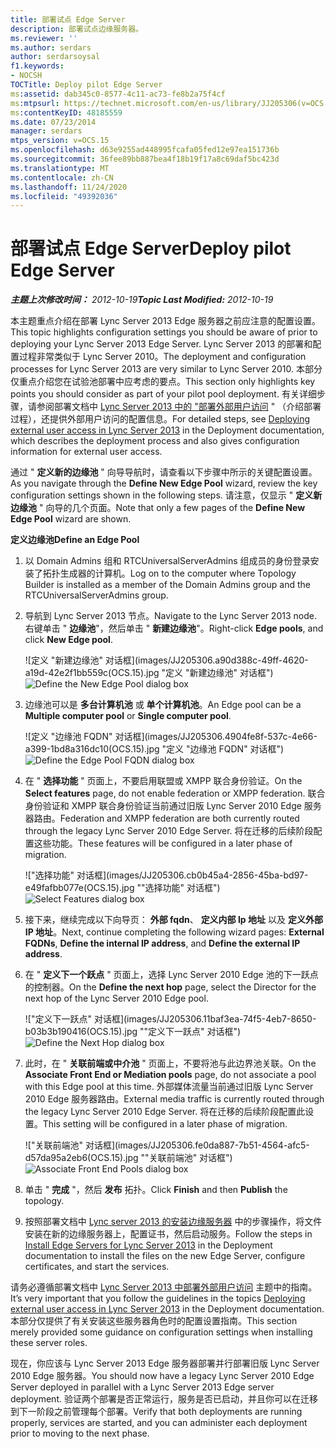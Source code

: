```yaml
---
title: 部署试点 Edge Server
description: 部署试点边缘服务器。
ms.reviewer: ''
ms.author: serdars
author: serdarsoysal
f1.keywords:
- NOCSH
TOCTitle: Deploy pilot Edge Server
ms:assetid: dab345c0-8577-4c11-ac73-fe8b2a75f4cf
ms:mtpsurl: https://technet.microsoft.com/en-us/library/JJ205306(v=OCS.15)
ms:contentKeyID: 48185559
ms.date: 07/23/2014
manager: serdars
mtps_version: v=OCS.15
ms.openlocfilehash: d63e9255ad448995fcafa05fed12e97ea151736b
ms.sourcegitcommit: 36fee89bb887bea4f18b19f17a8c69daf5bc423d
ms.translationtype: MT
ms.contentlocale: zh-CN
ms.lasthandoff: 11/24/2020
ms.locfileid: "49392036"
---
```

# <a name="deploy-pilot-edge-server"></a><span data-ttu-id="0963c-103">部署试点 Edge Server</span><span class="sxs-lookup"><span data-stu-id="0963c-103">Deploy pilot Edge Server</span></span>

<div data-xmlns="http://www.w3.org/1999/xhtml">

<div class="topic" data-xmlns="http://www.w3.org/1999/xhtml" data-msxsl="urn:schemas-microsoft-com:xslt" data-cs="https://msdn.microsoft.com/">

<div data-asp="https://msdn2.microsoft.com/asp">



</div>

<div id="mainSection">

<div id="mainBody"><span data-ttu-id="0963c-104">

<span> </span></span><span class="sxs-lookup"><span data-stu-id="0963c-104">

<span> </span></span></span>

<span data-ttu-id="0963c-105">_**主题上次修改时间：** 2012-10-19_</span><span class="sxs-lookup"><span data-stu-id="0963c-105">_**Topic Last Modified:** 2012-10-19_</span></span>

<span data-ttu-id="0963c-106">本主题重点介绍在部署 Lync Server 2013 Edge 服务器之前应注意的配置设置。</span><span class="sxs-lookup"><span data-stu-id="0963c-106">This topic highlights configuration settings you should be aware of prior to deploying your Lync Server 2013 Edge Server.</span></span> <span data-ttu-id="0963c-107">Lync Server 2013 的部署和配置过程非常类似于 Lync Server 2010。</span><span class="sxs-lookup"><span data-stu-id="0963c-107">The deployment and configuration processes for Lync Server 2013 are very similar to Lync Server 2010.</span></span> <span data-ttu-id="0963c-108">本部分仅重点介绍您在试验池部署中应考虑的要点。</span><span class="sxs-lookup"><span data-stu-id="0963c-108">This section only highlights key points you should consider as part of your pilot pool deployment.</span></span> <span data-ttu-id="0963c-109">有关详细步骤，请参阅部署文档中 [Lync Server 2013 中的 "部署外部用户访问](lync-server-2013-deploying-external-user-access.md) " （介绍部署过程），还提供外部用户访问的配置信息。</span><span class="sxs-lookup"><span data-stu-id="0963c-109">For detailed steps, see [Deploying external user access in Lync Server 2013](lync-server-2013-deploying-external-user-access.md) in the Deployment documentation, which describes the deployment process and also gives configuration information for external user access.</span></span>

<span data-ttu-id="0963c-110">通过 " **定义新的边缘池** " 向导导航时，请查看以下步骤中所示的关键配置设置。</span><span class="sxs-lookup"><span data-stu-id="0963c-110">As you navigate through the **Define New Edge Pool** wizard, review the key configuration settings shown in the following steps.</span></span> <span data-ttu-id="0963c-111">请注意，仅显示 " **定义新边缘池** " 向导的几个页面。</span><span class="sxs-lookup"><span data-stu-id="0963c-111">Note that only a few pages of the **Define New Edge Pool** wizard are shown.</span></span>

<span data-ttu-id="0963c-112">**定义边缘池**</span><span class="sxs-lookup"><span data-stu-id="0963c-112">**Define an Edge Pool**</span></span>

1.  <span data-ttu-id="0963c-113">以 Domain Admins 组和 RTCUniversalServerAdmins 组成员的身份登录安装了拓扑生成器的计算机。</span><span class="sxs-lookup"><span data-stu-id="0963c-113">Log on to the computer where Topology Builder is installed as a member of the Domain Admins group and the RTCUniversalServerAdmins group.</span></span>

2.  <span data-ttu-id="0963c-114">导航到 Lync Server 2013 节点。</span><span class="sxs-lookup"><span data-stu-id="0963c-114">Navigate to the Lync Server 2013 node.</span></span> <span data-ttu-id="0963c-115">右键单击 " **边缘池**"，然后单击 " **新建边缘池**"。</span><span class="sxs-lookup"><span data-stu-id="0963c-115">Right-click **Edge pools**, and click **New Edge pool**.</span></span>
    
    <span data-ttu-id="0963c-116">![定义 "新建边缘池" 对话框](images/JJ205306.a90d388c-49ff-4620-a19d-42e2f1bb559c(OCS.15).jpg "定义 "新建边缘池" 对话框")</span><span class="sxs-lookup"><span data-stu-id="0963c-116">![Define the New Edge Pool dialog box](images/JJ205306.a90d388c-49ff-4620-a19d-42e2f1bb559c(OCS.15).jpg "Define the New Edge Pool dialog box")</span></span>

3.  <span data-ttu-id="0963c-117">边缘池可以是 **多台计算机池** 或 **单个计算机池**。</span><span class="sxs-lookup"><span data-stu-id="0963c-117">An Edge pool can be a **Multiple computer pool** or **Single computer pool**.</span></span>
    
    <span data-ttu-id="0963c-118">![定义 "边缘池 FQDN" 对话框](images/JJ205306.4904fe8f-537c-4e66-a399-1bd8a316dc10(OCS.15).jpg "定义 "边缘池 FQDN" 对话框")</span><span class="sxs-lookup"><span data-stu-id="0963c-118">![Define the Edge Pool FQDN dialog box](images/JJ205306.4904fe8f-537c-4e66-a399-1bd8a316dc10(OCS.15).jpg "Define the Edge Pool FQDN dialog box")</span></span>

4.  <span data-ttu-id="0963c-119">在 " **选择功能** " 页面上，不要启用联盟或 XMPP 联合身份验证。</span><span class="sxs-lookup"><span data-stu-id="0963c-119">On the **Select features** page, do not enable federation or XMPP federation.</span></span> <span data-ttu-id="0963c-120">联合身份验证和 XMPP 联合身份验证当前通过旧版 Lync Server 2010 Edge 服务器路由。</span><span class="sxs-lookup"><span data-stu-id="0963c-120">Federation and XMPP federation are both currently routed through the legacy Lync Server 2010 Edge Server.</span></span> <span data-ttu-id="0963c-121">将在迁移的后续阶段配置这些功能。</span><span class="sxs-lookup"><span data-stu-id="0963c-121">These features will be configured in a later phase of migration.</span></span>
    
    <span data-ttu-id="0963c-122">!["选择功能" 对话框](images/JJ205306.cb0b45a4-2856-45ba-bd97-e49fafbb077e(OCS.15).jpg ""选择功能" 对话框")</span><span class="sxs-lookup"><span data-stu-id="0963c-122">![Select Features dialog box](images/JJ205306.cb0b45a4-2856-45ba-bd97-e49fafbb077e(OCS.15).jpg "Select Features dialog box")</span></span>

5.  <span data-ttu-id="0963c-123">接下来，继续完成以下向导页： **外部 fqdn**、 **定义内部 Ip 地址** 以及 **定义外部 IP 地址**。</span><span class="sxs-lookup"><span data-stu-id="0963c-123">Next, continue completing the following wizard pages: **External FQDNs**, **Define the internal IP address**, and **Define the external IP address**.</span></span>

6.  <span data-ttu-id="0963c-124">在 " **定义下一个跃点** " 页面上，选择 Lync Server 2010 Edge 池的下一跃点的控制器。</span><span class="sxs-lookup"><span data-stu-id="0963c-124">On the **Define the next hop** page, select the Director for the next hop of the Lync Server 2010 Edge pool.</span></span>
    
    <span data-ttu-id="0963c-125">!["定义下一跃点" 对话框](images/JJ205306.11baf3ea-74f5-4eb7-8650-b03b3b190416(OCS.15).jpg ""定义下一跃点" 对话框")</span><span class="sxs-lookup"><span data-stu-id="0963c-125">![Define the Next Hop dialog box](images/JJ205306.11baf3ea-74f5-4eb7-8650-b03b3b190416(OCS.15).jpg "Define the Next Hop dialog box")</span></span>

7.  <span data-ttu-id="0963c-126">此时，在 " **关联前端或中介池** " 页面上，不要将池与此边界池关联。</span><span class="sxs-lookup"><span data-stu-id="0963c-126">On the **Associate Front End or Mediation pools** page, do not associate a pool with this Edge pool at this time.</span></span> <span data-ttu-id="0963c-127">外部媒体流量当前通过旧版 Lync Server 2010 Edge 服务器路由。</span><span class="sxs-lookup"><span data-stu-id="0963c-127">External media traffic is currently routed through the legacy Lync Server 2010 Edge Server.</span></span> <span data-ttu-id="0963c-128">将在迁移的后续阶段配置此设置。</span><span class="sxs-lookup"><span data-stu-id="0963c-128">This setting will be configured in a later phase of migration.</span></span>
    
    <span data-ttu-id="0963c-129">!["关联前端池" 对话框](images/JJ205306.fe0da887-7b51-4564-afc5-d57da95a2eb6(OCS.15).jpg ""关联前端池" 对话框")</span><span class="sxs-lookup"><span data-stu-id="0963c-129">![Associate Front End Pools dialog box](images/JJ205306.fe0da887-7b51-4564-afc5-d57da95a2eb6(OCS.15).jpg "Associate Front End Pools dialog box")</span></span>

8.  <span data-ttu-id="0963c-130">单击 " **完成** "，然后 **发布** 拓扑。</span><span class="sxs-lookup"><span data-stu-id="0963c-130">Click **Finish** and then **Publish** the topology.</span></span>

9.  <span data-ttu-id="0963c-131">按照部署文档中 [Lync server 2013 的安装边缘服务器](lync-server-2013-install-edge-servers.md) 中的步骤操作，将文件安装在新的边缘服务器上，配置证书，然后启动服务。</span><span class="sxs-lookup"><span data-stu-id="0963c-131">Follow the steps in [Install Edge Servers for Lync Server 2013](lync-server-2013-install-edge-servers.md) in the Deployment documentation to install the files on the new Edge Server, configure certificates, and start the services.</span></span>

<span data-ttu-id="0963c-132">请务必遵循部署文档中 [Lync Server 2013 中部署外部用户访问](lync-server-2013-deploying-external-user-access.md) 主题中的指南。</span><span class="sxs-lookup"><span data-stu-id="0963c-132">It’s very important that you follow the guidelines in the topics [Deploying external user access in Lync Server 2013](lync-server-2013-deploying-external-user-access.md) in the Deployment documentation.</span></span> <span data-ttu-id="0963c-133">本部分仅提供了有关安装这些服务器角色时的配置设置指南。</span><span class="sxs-lookup"><span data-stu-id="0963c-133">This section merely provided some guidance on configuration settings when installing these server roles.</span></span>

<span data-ttu-id="0963c-134">现在，你应该与 Lync Server 2013 Edge 服务器部署并行部署旧版 Lync Server 2010 Edge 服务器。</span><span class="sxs-lookup"><span data-stu-id="0963c-134">You should now have a legacy Lync Server 2010 Edge Server deployed in parallel with a Lync Server 2013 Edge server deployment.</span></span> <span data-ttu-id="0963c-135">验证两个部署是否正常运行，服务是否已启动，并且你可以在迁移到下一阶段之前管理每个部署。</span><span class="sxs-lookup"><span data-stu-id="0963c-135">Verify that both deployments are running properly, services are started, and you can administer each deployment prior to moving to the next phase.</span></span>

<span data-ttu-id="0963c-136"></div>

<span> </span>

</div>

</div>

</span><span class="sxs-lookup"><span data-stu-id="0963c-136"></div>

<span> </span>

</div>

</div>

</span></span></div>

